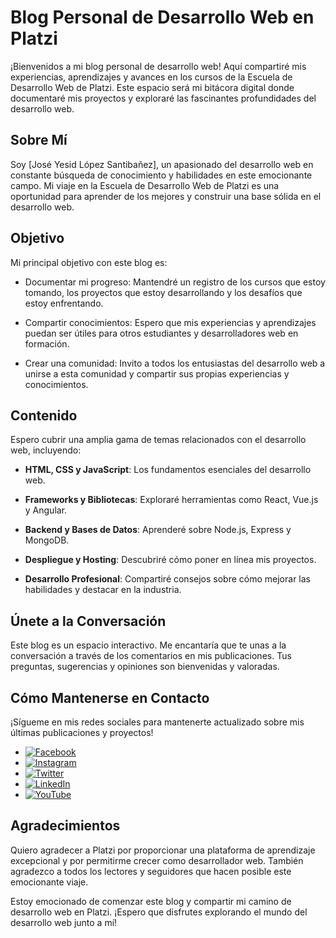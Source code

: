 # Blog Personal de Desarrollo Web en Platzi

¡Bienvenidos a mi blog personal de desarrollo web! Aquí compartiré mis experiencias, aprendizajes y avances en los cursos de la Escuela de Desarrollo Web de Platzi. Este espacio será mi bitácora digital donde documentaré mis proyectos y exploraré las fascinantes profundidades del desarrollo web.

## Sobre Mí

Soy [José Yesid López Santibañez], un apasionado del desarrollo web en constante búsqueda de conocimiento y habilidades en este emocionante campo. Mi viaje en la Escuela de Desarrollo Web de Platzi es una oportunidad para aprender de los mejores y construir una base sólida en el desarrollo web.

## Objetivo

Mi principal objetivo con este blog es:

- Documentar mi progreso: Mantendré un registro de los cursos que estoy tomando, los proyectos que estoy desarrollando y los desafíos que estoy enfrentando.

- Compartir conocimientos: Espero que mis experiencias y aprendizajes puedan ser útiles para otros estudiantes y desarrolladores web en formación.

- Crear una comunidad: Invito a todos los entusiastas del desarrollo web a unirse a esta comunidad y compartir sus propias experiencias y conocimientos.

## Contenido

Espero cubrir una amplia gama de temas relacionados con el desarrollo web, incluyendo:

- **HTML, CSS y JavaScript**: Los fundamentos esenciales del desarrollo web.

- **Frameworks y Bibliotecas**: Exploraré herramientas como React, Vue.js y Angular.

- **Backend y Bases de Datos**: Aprenderé sobre Node.js, Express y MongoDB.

- **Despliegue y Hosting**: Descubriré cómo poner en línea mis proyectos.

- **Desarrollo Profesional**: Compartiré consejos sobre cómo mejorar las habilidades y destacar en la industria.

## Únete a la Conversación

Este blog es un espacio interactivo. Me encantaría que te unas a la conversación a través de los comentarios en mis publicaciones. Tus preguntas, sugerencias y opiniones son bienvenidas y valoradas.

## Cómo Mantenerse en Contacto

¡Sígueme en mis redes sociales para mantenerte actualizado sobre mis últimas publicaciones y proyectos!

- [![Facebook](https://img.shields.io/badge/Facebook-Like-blue)](https://www.facebook.com/profile.php?id=61550597387264)
- [![Instagram](https://img.shields.io/badge/Instagram-Follow-brightgreen)](https://www.instagram.com/joyelocode/)
- [![Twitter](https://img.shields.io/twitter/follow/tuusuario?style=social)](https://twitter.com/joyelocode)
- [![LinkedIn](https://img.shields.io/badge/LinkedIn-Connect-blue)](https://www.linkedin.com/in/joyelocode/)
- [![YouTube](https://img.shields.io/youtube/channel/subscribers/UCTEOU82zC2UHj-AUW9-OrBw)](https://www.youtube.com/channel/UCTEOU82zC2UHj-AUW9-OrBw)

## Agradecimientos

Quiero agradecer a Platzi por proporcionar una plataforma de aprendizaje excepcional y por permitirme crecer como desarrollador web. También agradezco a todos los lectores y seguidores que hacen posible este emocionante viaje.

Estoy emocionado de comenzar este blog y compartir mi camino de desarrollo web en Platzi. ¡Espero que disfrutes explorando el mundo del desarrollo web junto a mí!
